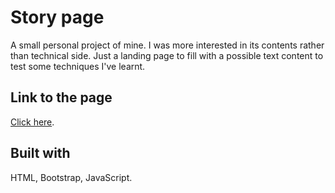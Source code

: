 # Story page

A small personal project of mine. I was more interested in its contents rather than technical side. Just a landing page to fill with a possible text content to test some techniques I've learnt.

## Link to the page

[Click here](https://dimterion.github.io/Story-page/).

## Built with

HTML, Bootstrap, JavaScript.
